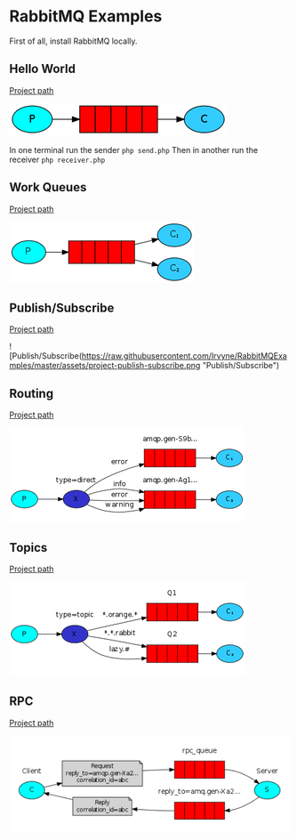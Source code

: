 # RabbitMQ Examples

First of all, install RabbitMQ locally.

## Hello World

[Project path](https://github.com/Irvyne/RabbitMQExamples/tree/master/hello-world)

![Hello World](https://raw.githubusercontent.com/Irvyne/RabbitMQExamples/master/assets/project-hello-world.png "Hello World")

In one terminal run the sender ```php send.php```
Then in another run the receiver ```php receiver.php```

## Work Queues

[Project path](https://github.com/Irvyne/RabbitMQExamples/tree/master/work-queues)

![Work Queues](https://raw.githubusercontent.com/Irvyne/RabbitMQExamples/master/assets/project-work-queues.png "Work Queues")

## Publish/Subscribe

[Project path](https://github.com/Irvyne/RabbitMQExamples/tree/master/publish-subscribe)

![Publish/Subscribe(https://raw.githubusercontent.com/Irvyne/RabbitMQExamples/master/assets/project-publish-subscribe.png "Publish/Subscribe")

## Routing

[Project path](https://github.com/Irvyne/RabbitMQExamples/tree/master/routing)

![Routing](https://raw.githubusercontent.com/Irvyne/RabbitMQExamples/master/assets/project-routing.png "Routing")

## Topics

[Project path](https://github.com/Irvyne/RabbitMQExamples/tree/master/topics)

![Topics](https://raw.githubusercontent.com/Irvyne/RabbitMQExamples/master/assets/project-topics.png "Topics")

## RPC

[Project path](https://github.com/Irvyne/RabbitMQExamples/tree/master/rpc)

![RPC](https://raw.githubusercontent.com/Irvyne/RabbitMQExamples/master/assets/project-rpc.png "RPC")
